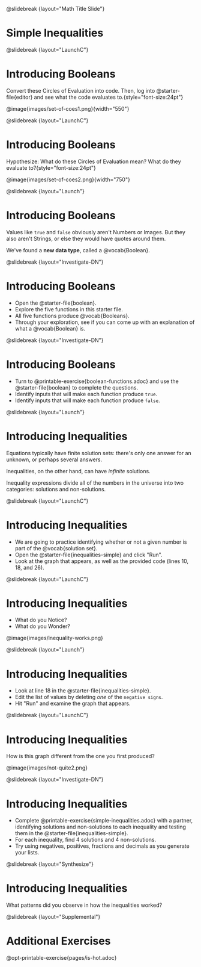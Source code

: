 @slidebreak
{layout="Math Title Slide"}
# Simple Inequalities

<!--
To learn more about how to use PearDeck, and how to view the embedded links on these slides without going into present mode visit https://help.peardeck.com/en
-->
@slidebreak
{layout="LaunchC"}
# Introducing Booleans 

Convert these Circles of Evaluation into code. Then, log into @starter-file{editor} and see what the code evaluates to.{style="font-size:24pt"}

@image{images/set-of-coes1.png}{width="550"}


@slidebreak
{layout="LaunchC"}
# Introducing Booleans 

Hypothesize: What do these Circles of Evaluation mean? What do they evaluate to?{style="font-size:24pt"}

@image{images/set-of-coes2.png}{width="750"}

@slidebreak
{layout="Launch"}
# Introducing Booleans 

Values like `true` and `false` obviously aren't Numbers or Images. But they also aren't Strings, or else they would have quotes around them. 

We've found a __new data type__, called a @vocab{Boolean}.

@slidebreak
{layout="Investigate-DN"}
# Introducing Booleans

* Open the @starter-file{boolean}.
* Explore the five functions in this starter file.
* All five functions produce @vocab{Booleans}. 
* Through your exploration, see if you can come up with an explanation of what a @vocab{Boolean} is.

@slidebreak
{layout="Investigate-DN"}
# Introducing Booleans 

* Turn to @printable-exercise{boolean-functions.adoc} and use the @starter-file{boolean} to complete the questions.
* Identify inputs that will make each function produce `true`.
* Identify inputs that will make each function produce `false`.

<!--
Students will see functions on this page that they've never encountered before! But instead of answering their questions, encourage them to make a _guess_ about what they do, and then type it in to discover for themselves.
- Explicitly point out that _everything they know still works!_ They can use their reasoning about Circles of Evaluation and Contracts to figure things out.

Common Misconceptions
- Many students - especially traditionally high-achieving ones - will be very concerned about writing examples that are "wrong." The misconception here is that an expression that produces `false` is somehow _incorrect_. You can preempt this in advance, by explaining that our Boolean-producing functions _should sometimes return false_.
-->

@slidebreak
{layout="Launch"}
# Introducing Inequalities

Equations typically have finite solution sets: there's only one answer for an unknown, or perhaps several answers. 

Inequalities, on the other hand, can have _infinite_ solutions.  

Inequality expressions divide all of the numbers in the universe into two categories: solutions and non-solutions.  

<!--
	_It is important that students learn to recognize that there are many possible solutions and non-solutions to an inequality and are able to identify whether or not a given number is or isn't part of the @vocab{solution set}._
-->


@slidebreak
{layout="LaunchC"}
# Introducing Inequalities

- We are going to practice identifying whether or not a given number is part of the @vocab{solution set}.
- Open the @starter-file{inequalities-simple} and click "Run".
- Look at the graph that appears, as well as the provided code (lines 10, 18, and 26).

<!--
Sample Graph for discussion on next slide
-->

@slidebreak
{layout="LaunchC"}
# Introducing Inequalities

- What do you Notice? 
- What do you Wonder?

@image{images/inequality-works.png}

<!--
Students might observe the following:

* This starter file includes a special `inequality` function that takes in a function __(which tests numbers in an inequality)__ and a list of 8 numbers __(to test in the function)__.

* When we click "Run", we see a graph of the inequality on a number line.

* The solution set is shaded in blue.

* The 8 numbers provided in the list are shown as dots on the numberline. They will appear:
** green _when they're part of the solution set_
** red _when they are non-solutions_
-->

@slidebreak
{layout="Launch"}
# Introducing Inequalities

- Look at line 18 in the @starter-file{inequalities-simple}. 
- Edit the list of values by deleting _one_ of the `negative signs`.
- Hit "Run" and examine the graph that appears.

<!--
Sample Graph for discussion on next slide
-->
	
@slidebreak
{layout="LaunchC"}
# Introducing Inequalities

How is this graph different from the one you first produced?

@image{images/not-quite2.png}

<!--
A successful input in this starter file will include 4 solutions and 4 non-solutions; in other words, the image returned will show 4 green dots and 4 red dots.

When you modify the list of numbers, you will see that there are now 5 red dots and 4 green dots - along with a message that says, _"Challenge yourself: Find 4 true examples and 4 false"_.
-->	

@slidebreak
{layout="Investigate-DN"}
# Introducing Inequalities

- Complete @printable-exercise{simple-inequalities.adoc} with a partner, identifying solutions and non-solutions to each inequality and testing them in the @starter-file{inequalities-simple}.
- For each inequality, find 4 solutions and 4 non-solutions.
- Try using negatives, positives, fractions and decimals as you generate your lists.

@slidebreak
{layout="Synthesize"}
# Introducing Inequalities

What patterns did you observe in how the inequalities worked?

@slidebreak
{layout="Supplemental"}
# Additional Exercises

@opt-printable-exercise{pages/is-hot.adoc}
